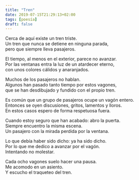 ```yaml
---
title: "Tren"
date: 2019-07-15T21:29:13+02:00
tags: [poesía]
draft: false
---
```

Cerca de aquí existe un tren triste.<br>
Un tren que nunca se detiene en ninguna parada,<br>
pero que siempre lleva pasajeros.<br>

<!--more-->
El tiempo, al menos en el exterior, parece no avanzar.<br>
Por las ventanas entra la luz de un atardecer eterno,<br>
con unos colores cálidos y anaranjados.<br>

Muchos de los pasajeros no hablan.<br>
Algunos han pasado tanto tiempo por estos vagones,<br>
que se han desdibujado y fundido con el propio tren.<br>

Es común que un grupo de pasajeros ocupe un vagón entero.<br>
Entonces se oyen discusiones, gritos, lamentos y lloros.<br>
En estos casos espero de forma respetuosa fuera.<br>

Cuando estoy seguro que han acabado: abro la puerta.<br>
Siempre encuentro la misma escena.<br>
Un pasajero con la mirada perdida por la ventana.<br>

Lo que debía haber sido dicho: ya ha sido dicho.<br>
Por lo que me dedico a avanzar por el vagón.<br>
Intentando no molestar.<br>

Cada ocho vagones suelo hacer una pausa.<br>
Me acomodo en un asiento.<br>
Y escucho el traqueteo del tren.<br>
<!--more-->
